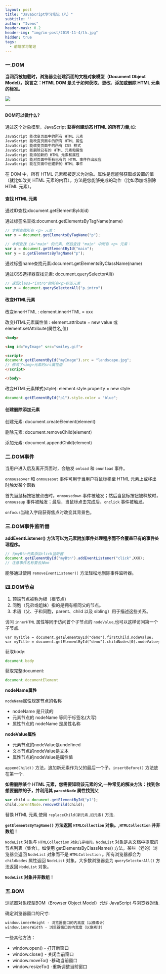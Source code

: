 ```yaml
---
layout: post
title: "JavaScript学习笔记（八）"
subtitle: ''
author: "Ivens"
header-mask: 0.2
header-img: "img/in-post/2019-11-4/th.jpg"
hidden: true
tags:
  - 前端学习笔记
---
```


### 一.DOM

**当网页被加载时，浏览器会创建页面的文档对象模型（Document Object Model）。换言之：HTML DOM 是关于如何获取、更改、添加或删除 HTML 元素的标准。**

![](../../../../img/in-post/2019-11-6/a.png)

***

#### DOM可以做什么?

通过这个对象模型，JavaScript **获得创建动态 HTML 的所有力量**,如:

```txt
JavaScript 能改变页面中的所有 HTML 元素
JavaScript 能改变页面中的所有 HTML 属性
JavaScript 能改变页面中的所有 CSS 样式
JavaScript 能删除已有的 HTML 元素和属性
JavaScript 能添加新的 HTML 元素和属性
JavaScript 能对页面中所有已有的 HTML 事件作出反应
JavaScript 能在页面中创建新的 HTML 事件
```

在 DOM 中，所有 HTML 元素都被定义为对象。属性是您能够获取或设置的值（就比如改变 HTML 元素的内容）。方法是您能够完成的动作（比如添加或删除 HTML 元素）。


#### 查找 HTML 元素

通过ID查找:document.getElementById(id)

通过标签名查找:document.getElementsByTagName(name)
```js
// 本例查找所有 <p> 元素：
var x = document.getElementsByTagName("p");
```

```js
// 本例查找 id="main" 的元素，然后查找 "main" 中所有 <p> 元素：
var x = document.getElementById("main");
var y = x.getElementsByTagName("p"); 
```

通过标签name查找元素:document.getElementsByClassName(name)

通过CSS选择器查找元素: document.querySelectorAll()
```js
// 返回class="intro"的所有<p>标签元素
var x = document.querySelectorAll("p.intro")
```

#### 改变HTML元素

改变innerHTML : element.innerHTML = xxx

改变HTML元素属性值 : element.attribute = new value 或  element.setAttribute(属性名,值)
```html
<body>

<img id="myImage" src="smiley.gif">

<script>
document.getElementById("myImage").src = "landscape.jpg";
// 修改了<img>元素的src属性值
</script>

</body>
```

改变HTML元素样式(style): element.style.property = new style 
```js
document.getElementById("p1").style.color = "blue";
```

#### 创建删除添加元素

创建元素: document.createElement(element)

删除元素: document.removeChild(element)

添加元素: document.appendChild(element)

### 二.DOM事件

当用户进入后及离开页面时，会触发 `onload` 和 `onunload` 事件。

`onmouseover` 和 `onmouseout` 事件可用于当用户将鼠标移至 HTML 元素上或移出时触发某个函数

首先当鼠标按钮被点击时，`onmousedown` 事件被触发；然后当鼠标按钮被释放时，`onmouseup` 事件被触发；最后，当鼠标点击完成后，`onclick` 事件被触发。

`onfocus`当输入字段获得焦点时改变其背景色。

### 三.DOM事件监听器

**addEventListener() 方法可以为元素附加事件处理程序而不会覆盖已有的事件处理程序。**

```js
// 为myBtn元素添加click监听器
document.getElementById("myBtn").addEventListener("click",XXX);
// 注意事件名称要去掉on
```

能够通过使用 `removeEventListener()` 方法轻松地删除事件监听器。

### 四.DOM节点

1. 顶端节点被称为根（根节点）
2. 同胞（兄弟或姐妹）指的是拥有相同父的节点。
3. 术语（父、子和同胞，parent、child 以及 sibling）用于描述这些关系。

访问 `innerHTML` 属性等同于访问首个子节点的 `nodeValue`,也可以这样访问第一个子节点.
```
var myTitle = document.getElementById("demo").firstChild.nodeValue;
var myTitle = document.getElementById("demo").childNodes[0].nodeValue;
```

获取body:
```js
document.body
```

获取完整document:
```js
document.documentElement
```

**nodeName属性**

`nodeName`属性规定节点的名称

- nodeName 是只读的
- 元素节点的 nodeName 等同于标签名(大写)
- 属性节点的 nodeName 是属性名称

**nodeValue属性**
- 元素节点的nodeValue是undefined
- 文本节点的nodeValue是文本
- 属性节点的nodeValue是属性值

`appendChild()` 方法，追加新元素作为父的最后一个子。`insertBefore()` 方法放在第一个.

**如需删除某个 HTML 元素，您需要知晓该元素的父,一种常见的解决方法：找到你想要删除的子，并利用其 `parentNode` 属性找到父**
```js
var child = document.getElementById("p1");
child.parentNode.removeChild(child);
```

替换 HTML 元素,使用 `replaceChild(新元素,旧元素)` 方法.

**`getElementsByTagName()` 方法返回 `HTMLCollection` 对象。,`HTMLCollection` 并非数组！**

`NodeList` 对象与 `HTMLCollection` `对象几乎相同。NodeList` 对象是从文档中提取的节点列表（集合）。如使用 getElementsByClassName() 方法，某些（老的）浏览器会返回 `NodeList` 对象而不是 `HTMLCollection` 。所有浏览器都会为 `childNodes` 属性返回 `NodeList` 对象。大多数浏览器会为 `querySelectorAll()` 方法返回 `NodeList` 对象。

**`NodeList` 对象并非数组！**

### 五.BOM

浏览器对象模型BOM（Browser Object Model）允许 JavaScript 与浏览器对话.

确定浏览器窗口的尺寸:
```txt
window.innerHeight - 浏览器窗口的内高度（以像素计）
window.innerWidth - 浏览器窗口的内宽度（以像素计）
```

一些其他方法：

- window.open() - 打开新窗口
- window.close() - 关闭当前窗口
- window.moveTo() -移动当前窗口
- window.resizeTo() -重新调整当前窗口